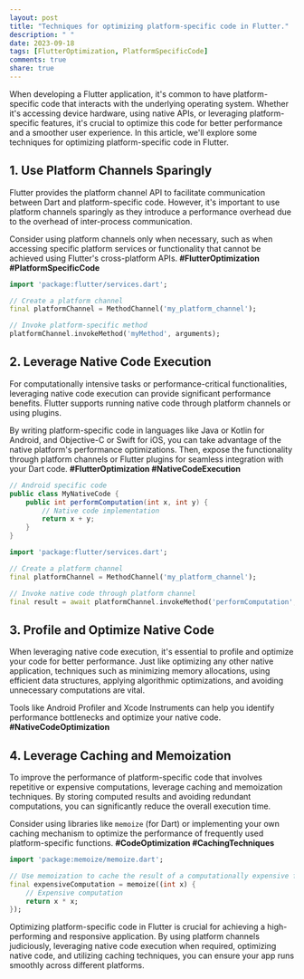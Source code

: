 ```yaml
---
layout: post
title: "Techniques for optimizing platform-specific code in Flutter."
description: " "
date: 2023-09-18
tags: [FlutterOptimization, PlatformSpecificCode]
comments: true
share: true
---
```


When developing a Flutter application, it's common to have platform-specific code that interacts with the underlying operating system. Whether it's accessing device hardware, using native APIs, or leveraging platform-specific features, it's crucial to optimize this code for better performance and a smoother user experience. In this article, we'll explore some techniques for optimizing platform-specific code in Flutter.

## 1. Use Platform Channels Sparingly

Flutter provides the platform channel API to facilitate communication between Dart and platform-specific code. However, it's important to use platform channels sparingly as they introduce a performance overhead due to the overhead of inter-process communication.

Consider using platform channels only when necessary, such as when accessing specific platform services or functionality that cannot be achieved using Flutter's cross-platform APIs. **#FlutterOptimization #PlatformSpecificCode**

```dart
import 'package:flutter/services.dart';

// Create a platform channel
final platformChannel = MethodChannel('my_platform_channel');

// Invoke platform-specific method
platformChannel.invokeMethod('myMethod', arguments);
```

## 2. Leverage Native Code Execution

For computationally intensive tasks or performance-critical functionalities, leveraging native code execution can provide significant performance benefits. Flutter supports running native code through platform channels or using plugins.

By writing platform-specific code in languages like Java or Kotlin for Android, and Objective-C or Swift for iOS, you can take advantage of the native platform's performance optimizations. Then, expose the functionality through platform channels or Flutter plugins for seamless integration with your Dart code. **#FlutterOptimization #NativeCodeExecution**

```java
// Android specific code
public class MyNativeCode {
    public int performComputation(int x, int y) {
        // Native code implementation
        return x + y;
    }
}
```

```dart
import 'package:flutter/services.dart';

// Create a platform channel
final platformChannel = MethodChannel('my_platform_channel');

// Invoke native code through platform channel
final result = await platformChannel.invokeMethod('performComputation', {'x': 10, 'y': 20});
```

## 3. Profile and Optimize Native Code

When leveraging native code execution, it's essential to profile and optimize your code for better performance. Just like optimizing any other native application, techniques such as minimizing memory allocations, using efficient data structures, applying algorithmic optimizations, and avoiding unnecessary computations are vital.

Tools like Android Profiler and Xcode Instruments can help you identify performance bottlenecks and optimize your native code. **#NativeCodeOptimization**

## 4. Leverage Caching and Memoization

To improve the performance of platform-specific code that involves repetitive or expensive computations, leverage caching and memoization techniques. By storing computed results and avoiding redundant computations, you can significantly reduce the overall execution time.

Consider using libraries like `memoize` (for Dart) or implementing your own caching mechanism to optimize the performance of frequently used platform-specific functions. **#CodeOptimization #CachingTechniques**

```dart
import 'package:memoize/memoize.dart';

// Use memoization to cache the result of a computationally expensive function
final expensiveComputation = memoize((int x) {
    // Expensive computation
    return x * x;
});
```

Optimizing platform-specific code in Flutter is crucial for achieving a high-performing and responsive application. By using platform channels judiciously, leveraging native code execution when required, optimizing native code, and utilizing caching techniques, you can ensure your app runs smoothly across different platforms.